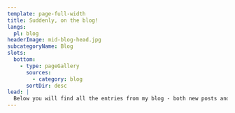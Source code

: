 ```yaml
---
template: page-full-width
title: Suddenly, on the blog!
langs:
  pl: blog
headerImage: mid-blog-head.jpg
subcategoryName: Blog
slots:
  bottom:
    - type: pageGallery
      sources:
        - category: blog
      sortDir: desc
lead: |
  Below you will find all the entries from my blog - both new posts and ones recreated from previous incarnations of the site.
---
```

